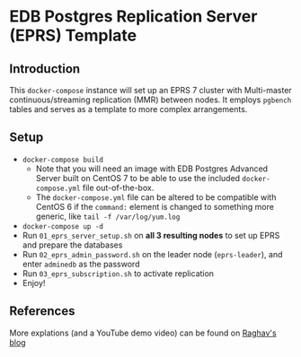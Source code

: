 # EDB Postgres Replication Server (EPRS) Template

## Introduction
This `docker-compose` instance will set up an EPRS 7 cluster with Multi-master continuous/streaming replication (MMR) between nodes.  It employs `pgbench` tables and serves as a template to more complex arrangements.

## Setup
* `docker-compose build`
  * Note that you will need an image with EDB Postgres Advanced Server built on CentOS 7 to be able to use the included `docker-compose.yml` file out-of-the-box.
  * The `docker-compose.yml` file can be altered to be compatible with CentOS 6 if the `command:` element is changed to something more generic, like `tail -f /var/log/yum.log`
* `docker-compose up -d`
* Run `01_eprs_server_setup.sh` on **all 3 resulting nodes** to set up EPRS and prepare the databases
* Run `02_eprs_admin_password.sh` on the leader node (`eprs-leader`), and enter `adminedb` as the password
* Run `03_eprs_subscription.sh` to activate replication
* Enjoy!

## References
More explations (and a YouTube demo video) can be found on [Raghav's blog](https://www.raghavt.com/blog/2019/04/28/3-node-multi-master-replication-with-edb-postgres-replication-server-7.beta/)
